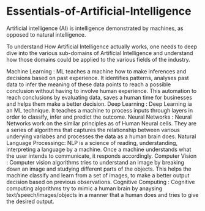# Essentials-of-Artificial-Intelligence
Artificial intelligence (AI) is intelligence demonstrated by machines, as opposed to natural intelligence.

To understand How Artificial Intelligence actually works, one needs to deep dive into the various sub-domains of Artificial Intelligence and understand how those domains could be applied to the various fields of the industry.

Machine Learning : ML teaches a machine how to make inferences and decisions based on past experience. It identifies patterns, analyses past data to infer the meaning of these data points to reach a possible conclusion without having to involve human experience. This automation to reach conclusions by evaluating data, saves a human time for businesses and helps them make a better decision.
Deep Learning : Deep Learning ia an ML technique. It teaches a machine to process inputs through layers in order to classify, infer and predict the outcome.
Neural Networks : Neural Networks work on the similar principles as of Human Neural cells. They are a series of algorithms that captures the relationship between various underying variabes and processes the data as a human brain does.
Natural Language Processingc: NLP is a science of reading, understanding, interpreting a language by a machine. Once a machine understands what the user intends to communicate, it responds accordingly.
Computer Vision : Computer vision algorithms tries to understand an image by breaking down an image and studying different parts of the objects. This helps the machine classify and learn from a set of images, to make a better output decision based on previous observations.
Cognitive Computing : Cognitive computing algorithms try to mimic a human brain by anaysing text/speech/images/objects in a manner that a human does and tries to give the desired output.

